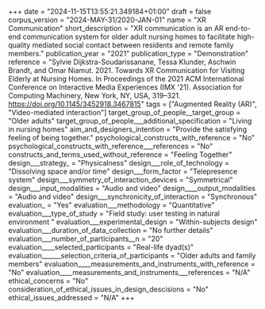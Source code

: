 +++
date = "2024-11-15T13:55:21.349184+01:00"
draft = false
corpus_version = "2024-MAY-31/2020-JAN-01"
name = "XR Communication"
short_description = "XR communication is an AR end-to-end communication system for older adult nursing homes to facilitate high-quality mediated social contact between residents and remote family members."
publication_year = "2021"
publication_type = "Demonstration"
reference = "Sylvie Dijkstra-Soudarissanane, Tessa Klunder, Aschwin Brandt, and Omar Niamut. 2021. Towards XR Communication for Visiting Elderly at Nursing Homes. In Proceedings of the 2021 ACM International Conference on Interactive Media Experiences (IMX '21). Association for Computing Machinery, New York, NY, USA, 319–321. https://doi.org/10.1145/3452918.3467815"
tags = ["Augmented Reality (AR)", "Video-mediated interaction"]
target_group_of_people__target_group = "Older adults"
target_group_of_people___additional_specification = "Living in nursing homes"
aim_and_designers_intention = "Provide the satisfying feeling of being together."
psychological_constructs_with_reference = "No"
psychological_constructs_with_reference___references = "No"
constructs_and_terms_used_without_reference = "Feeling Together"
design___strategy_ = "Physicalness"
design___role_of_technology = "Dissolving space and/or time"
design___form_factor = "Telepresence system"
design___symmetry_of_interaction_devices = "Symmetrical"
design___input_modalities = "Audio and video"
design____output_modalities = "Audio and video"
design___synchronicity_of_interaction = "Synchronous"
evaluation_ = "Yes"
evaluation___methodology = "Quantitative"
evaluation___type_of_study = "Field study: user testing in natural environment "
evaluation___experimental_design = "Within-subjects design"
evaluation___duration_of_data_collection = "No further details"
evaluation___number_of_participants__n = "20"
evaluation____selected_participants = "Real-life dyad(s)"
evaluation______selection_criteria_of_participants = "Older adults and family members"
evaluation____measurements_and_instruments_with_reference = "No"
evaluation____measurements_and_instruments___references = "N/A"
ethical_concerns = "No"
consideration_of_ethical_issues_in_design_descisions = "No"
ethical_issues_addressed = "N/A"
+++

